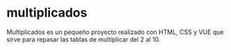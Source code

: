 # multiplicados
Multiplicados es un pequeño proyecto realizado con HTML, CSS y VUE que sirve para repasar las tablas de multiplicar del 2 al 10.
